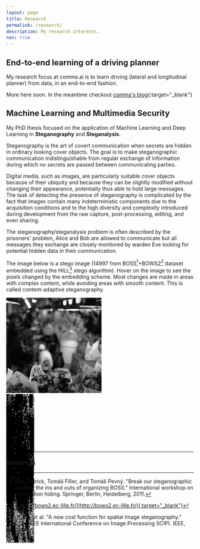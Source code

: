 ```yaml
---
layout: page
title: Research
permalink: /research/
description: My research interests.
nav: true
---
```


## End-to-end learning of a driving planner

My research focus at comma.ai is to learn driving (lateral and longitudinal planner) from data, in an end-to-end fashion.

More here soon. In the meantime checkout [comma's blog](https://blog.comma.ai/){:target="_blank"}

## Machine Learning and Multimedia Security

My PhD thesis focused on the application of Machine Learning and Deep Learning in **Steganography** and **Steganalysis**. 

Steganography is the art of covert communication when secrets are hidden in ordinary looking cover objects. The goal is to make steganographic communication indistinguishable from regular exchange of information during which no secrets are passed between communicating parties.

Digital media, such as images, are particularly suitable cover objects because of their ubiquity and because they can be slightly modified without changing their appearance, potentially thus able to hold large messages. The task of detecting the presence of steganography is complicated by the fact that images contain many indeterministic components due to the acquisition conditions and to the high diversity and complexity introduced during development from the raw capture, post-processing, editing, and even sharing.

The steganography/steganalysis problem is often described by the prisoners' problem, Alice and Bob are allowed to communicate but all messages they exchange are closely monitored by warden Eve looking for potential hidden data in their communication.

The image below is a stego image (14997 from BOSS[^1]+BOWS2[^2] dataset embedded using the HILL[^3] stego algorithm). Hover on the image to see the pixels changed by the embedding scheme. Most changes are made in areas with complex content, while avoiding areas with smooth content. This is called content-adaptive steganography.

<div class="magnifier" style="width: 400px; height: 400px">
  <img class="magsmall" src="/assets/img/stego_example.png" alt="Stego" />
  <div class="maglens" style="width:75px; height:75px">
    <img class="maglarge" src="/assets/img/stego_changes_example.png" alt="Stego changes"
     style="width: 400px; height: 400px" />
  </div>
</div>

----------

#### References

[^1]: Bas, Patrick, Tomáš Filler, and Tomáš Pevný. "Break our steganographic system: the ins and outs of organizing BOSS." International workshop on information hiding. Springer, Berlin, Heidelberg, 2011.
[^2]: [https://bows2.ec-lille.fr/](http://bows2.ec-lille.fr/){:target="_blank"}
[^3]: Li, Bin, et al. "A new cost function for spatial image steganography." 2014 IEEE International Conference on Image Processing (ICIP). IEEE, 2014.